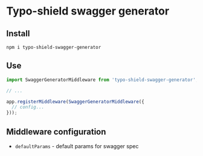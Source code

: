 # Typo-shield swagger generator

## Install

`npm i typo-shield-swagger-generator`

## Use

```typescript
import SwaggerGeneratorMiddleware from 'typo-shield-swagger-generator';

// ...

app.registerMiddleware(SwaggerGeneratorMiddleware({
  // config...
}));
```

## Middleware configuration

- `defaultParams` - default params for swagger spec
